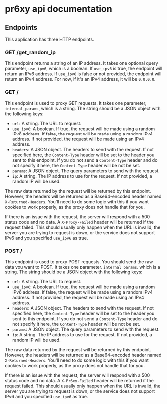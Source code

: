 # pr6xy api documentation

## Endpoints
This application has three HTTP endpoints.

### GET /get_random_ip
This endpoint returns a string of an IP address. It takes one optional query parameter, `use_ipv6`, which is a boolean. If `use_ipv6` is true, the endpoint will return an IPv6 address. If `use_ipv6` is false or not provided, the endpoint will return an IPv4 address. For now, if it's an IPv4 address, it will be `0.0.0.0`.

### GET /
This endpoint is used to proxy GET requests. It takes one parameter, `internal_params`, which is a string. The string should be a JSON object with the following keys:
- `url`: A string. The URL to request.
- `use_ipv6`: A boolean. If true, the request will be made using a random IPv6 address. If false, the request will be made using a random IPv4 address. If not provided, the request will be made using an IPv4 address.
- `headers`: A JSON object. The headers to send with the request. If not specified here, the `Content-Type` header will be set to the header you sent to this endpoint. If you do not send a `Content-Type` header and do not specify it here, the `Content-Type` header will be not be set.
- `params`: A JSON object. The query parameters to send with the request.
- `ip`: A string. The IP address to use for the request. If not provided, a random IP will be used.

The raw data returned by the request will be returned by this endpoint. However, the headers will be returned as a Base64-encoded header named `X-Returned-Headers`. You'll need to do some logic with this if you want cookies to work properly, as the proxy does not handle that for you.

If there is an issue with the request, the server will respond with a 500 status code and no data. A `X-Pr6xy-Failed` header will be returned if the request failed. This should usually only happen when the URL is invalid, the server you are trying to request is down, or the service does not support IPv6 and you specified `use_ipv6` as true.

### POST /
This endpoint is used to proxy POST requests. You should send the raw data you want to POST. It takes one parameter, `internal_params`, which is a string. The string should be a JSON object with the following keys:
- `url`: A string. The URL to request.
- `use_ipv6`: A boolean. If true, the request will be made using a random IPv6 address. If false, the request will be made using a random IPv4 address. If not provided, the request will be made using an IPv4 address.
- `headers`: A JSON object. The headers to send with the request. If not specified here, the `Content-Type` header will be set to the header you sent to this endpoint. If you do not send a `Content-Type` header and do not specify it here, the `Content-Type` header will be not be set.
- `params`: A JSON object. The query parameters to send with the request.
- `ip`: A string. The IP address to use for the request. If not provided, a random IP will be used.

The raw data returned by the request will be returned by this endpoint. However, the headers will be returned as a Base64-encoded header named `X-Returned-Headers`. You'll need to do some logic with this if you want cookies to work properly, as the proxy does not handle that for you.

If there is an issue with the request, the server will respond with a 500 status code and no data. A `X-Pr6xy-Failed` header will be returned if the request failed. This should usually only happen when the URL is invalid, the server you are trying to request is down, or the service does not support IPv6 and you specified `use_ipv6` as true.